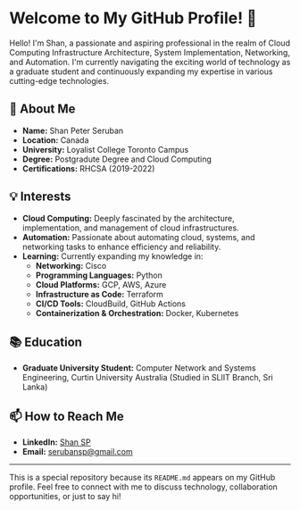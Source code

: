 # Welcome to My GitHub Profile! 👋

Hello! I'm Shan, a passionate and aspiring professional in the realm of Cloud Computing Infrastructure Architecture, System Implementation, Networking, and Automation. I'm currently navigating the exciting world of technology as a graduate student and continuously expanding my expertise in various cutting-edge technologies.

## 🌟 About Me

- **Name:** Shan Peter Seruban
- **Location:** Canada
- **University:** Loyalist College Toronto Campus
- **Degree:** Postgradute Degree and Cloud Computing
- **Certifications:** RHCSA (2019-2022)

## 💡 Interests

- **Cloud Computing:** Deeply fascinated by the architecture, implementation, and management of cloud infrastructures.
- **Automation:** Passionate about automating cloud, systems, and networking tasks to enhance efficiency and reliability.
- **Learning:** Currently expanding my knowledge in:
  - **Networking:** Cisco
  - **Programming Languages:** Python
  - **Cloud Platforms:** GCP, AWS, Azure
  - **Infrastructure as Code:** Terraform
  - **CI/CD Tools:** CloudBuild, GitHub Actions
  - **Containerization & Orchestration:** Docker, Kubernetes

## 📚 Education

- **Graduate University Student:** Computer Network and Systems Engineering, Curtin University Australia (Studied in SLIIT Branch, Sri Lanka)

## 📫 How to Reach Me

- **LinkedIn:** [Shan SP](https://www.linkedin.com/in/shan-sp/)
- **Email:** serubansp@gmail.com

---

This is a special repository because its `README.md` appears on my GitHub profile. Feel free to connect with me to discuss technology, collaboration opportunities, or just to say hi!
